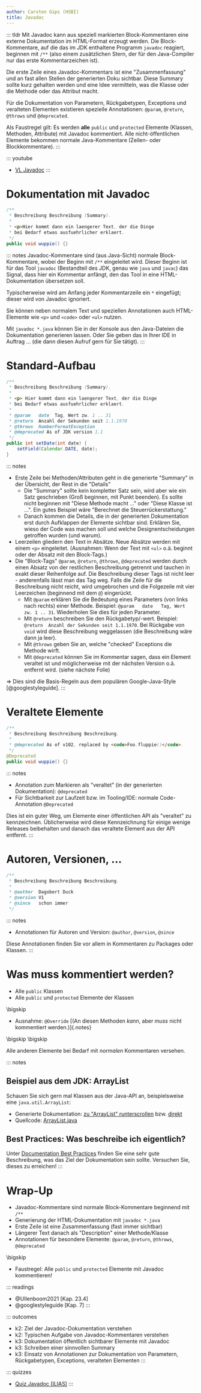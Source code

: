 ```yaml
---
author: Carsten Gips (HSBI)
title: Javadoc
---
```


::: tldr
Mit Javadoc kann aus speziell markierten Block-Kommentaren eine externe Dokumentation
im HTML-Format erzeugt werden. Die Block-Kommentare, auf die das im JDK enthaltene
Programm `javadoc` reagiert, beginnen mit `/**` (also einem zusätzlichen Stern, der
für den Java-Compiler nur das erste Kommentarzeichen ist).

Die erste Zeile eines Javadoc-Kommentars ist eine "Zusammenfassung" und an fast allen
Stellen der generierten Doku sichtbar. Diese Summary sollte kurz gehalten werden und
eine Idee vermitteln, was die Klasse oder die Methode oder das Attribut macht.

Für die Dokumentation von Parametern, Rückgabetypen, Exceptions und veralteten
Elementen existieren spezielle Annotationen: `@param`, `@return`, `@throws` und
`@deprecated`.

Als Faustregel gilt: Es werden **alle** `public` und `protected` Elemente (Klassen,
Methoden, Attribute) mit Javadoc kommentiert. Alle nicht-öffentlichen Elemente
bekommen normale Java-Kommentare (Zeilen- oder Blockkommentare).
:::

::: youtube
-   [VL Javadoc](https://youtu.be/Qo2TTD593eQ)
:::

# Dokumentation mit Javadoc

``` java
/**
 * Beschreibung Beschreibung (Summary).
 *
 * <p>Hier kommt dann ein laengerer Text, der die Dinge
 * bei Bedarf etwas ausfuehrlicher erklaert.
 */
public void wuppie() {}
```

::: notes
Javadoc-Kommentare sind (aus Java-Sicht) normale Block-Kommentare, wobei der Beginn
mit `/**` eingeleitet wird. Dieser Beginn ist für das Tool `javadoc` (Bestandteil des
JDK, genau wie `java` und `javac`) das Signal, dass hier ein Kommentar anfängt, den
das Tool in eine HTML-Dokumentation übersetzen soll.

Typischerweise wird am Anfang jeder Kommentarzeile ein `*` eingefügt; dieser wird von
Javadoc ignoriert.

Sie können neben normalem Text und speziellen Annotationen auch HTML-Elemente wie
`<p>` und `<code>` oder `<ul>` nutzen.

Mit `javadoc *.java` können Sie in der Konsole aus den Java-Dateien die Dokumentation
generieren lassen. Oder Sie geben das in Ihrer IDE in Auftrag ... (die dann diesen
Aufruf gern für Sie tätigt).
:::

# Standard-Aufbau

``` java
/**
 * Beschreibung Beschreibung (Summary).
 *
 * <p> Hier kommt dann ein laengerer Text, der die Dinge
 * bei Bedarf etwas ausfuehrlicher erklaert.
 *
 * @param   date  Tag, Wert zw. 1 .. 31
 * @return  Anzahl der Sekunden seit 1.1.1970
 * @throws  NumberFormatException
 * @deprecated As of JDK version 1.1
 */
public int setDate(int date) {
    setField(Calendar.DATE, date);
}
```

::: notes
-   Erste Zeile bei Methoden/Attributen geht in die generierte "Summary" in der
    Übersicht, der Rest in die "Details"
    -   Die "Summary" sollte kein kompletter Satz sein, wird aber wie ein Satz
        geschrieben (Groß beginnen, mit Punkt beenden). Es sollte nicht beginnen mit
        "Diese Methode macht ..." oder "Diese Klasse ist ...". Ein gutes Beispiel
        wäre "Berechnet die Steuerrückerstattung."
    -   Danach kommen die Details, die in der generierten Dokumentation erst durch
        Aufklappen der Elemente sichtbar sind. Erklären Sie, wieso der Code was
        machen soll und welche Designentscheidungen getroffen wurden (und warum).
-   Leerzeilen gliedern den Text in Absätze. Neue Absätze werden mit einem `<p>`
    eingeleitet. (Ausnahmen: Wenn der Text mit `<ul>` o.ä. beginnt oder der Absatz
    mit den Block-Tags.)
-   Die "Block-Tags" `@param`, `@return`, `@throws`, `@deprecated` werden durch einen
    Absatz von der restlichen Beschreibung getrennt und tauchen in exakt dieser
    Reihenfolge auf. Die Beschreibung dieser Tags ist nicht leer - anderenfalls lässt
    man das Tag weg. Falls die Zeile für die Beschreibung nicht reicht, wird
    umgebrochen und die Folgezeile mit vier Leerzeichen (beginnend mit dem `@`)
    eingerückt.
    -   Mit `@param` erklären Sie die Bedeutung eines Parameters (von links nach
        rechts) einer Methode. Beispiel: `@param   date   Tag, Wert zw. 1 .. 31`.
        Wiederholen Sie dies für jeden Parameter.
    -   Mit `@return` beschreiben Sie den Rückgabetyp/-wert. Beispiel:
        `@return  Anzahl der Sekunden seit 1.1.1970`. Bei Rückgabe von `void` wird
        diese Beschreibung weggelassen (die Beschreibung wäre dann ja leer).
    -   Mit `@throws` geben Sie an, welche "checked" Exceptions die Methode wirft.
    -   Mit `@deprecated` können Sie im Kommentar sagen, dass ein Element veraltet
        ist und möglicherweise mit der nächsten Version o.ä. entfernt wird. (siehe
        nächste Folie)

=\> Dies sind die Basis-Regeln aus dem populären Google-Java-Style
[@googlestyleguide].
:::

# Veraltete Elemente

``` java
/**
 * Beschreibung Beschreibung Beschreibung.
 *
 * @deprecated As of v102, replaced by <code>Foo.fluppie()</code>.
 */
@Deprecated
public void wuppie() {}
```

::: notes
-   Annotation zum Markieren als "veraltet" (in der generierten Dokumentation):
    `@deprecated`
-   Für Sichtbarkeit zur Laufzeit bzw. im Tooling/IDE: normale Code-Annotation
    `@Deprecated`

Dies ist ein guter Weg, um Elemente einer öffentlichen API als "veraltet" zu
kennzeichnen. Üblicherweise wird diese Kennzeichnung für einige wenige Releases
beibehalten und danach das veraltete Element aus der API entfernt.
:::

# Autoren, Versionen, ...

``` java
/**
 * Beschreibung Beschreibung Beschreibung.
 *
 * @author  Dagobert Duck
 * @version V1
 * @since   schon immer
 */
```

::: notes
-   Annotationen für Autoren und Version: `@author`, `@version`, `@since`

Diese Annotationen finden Sie vor allem in Kommentaren zu Packages oder Klassen.
:::

# Was muss kommentiert werden?

-   Alle `public` Klassen
-   Alle `public` und `protected` Elemente der Klassen

\bigskip

-   Ausnahme: `@Override` [(An diesen Methoden *kann*, aber *muss* nicht kommentiert
    werden.)]{.notes}

\bigskip
\bigskip

Alle anderen Elemente bei Bedarf mit *normalen* Kommentaren versehen.

::: notes
## Beispiel aus dem JDK: ArrayList

Schauen Sie sich gern mal Klassen aus der Java-API an, beispielsweise eine
`java.util.ArrayList`:

-   Generierte Dokumentation: [zu "ArrayList"
    runterscrollen](https://docs.oracle.com/javase/8/docs/api/index.html?java/util/package-summary.html)
    bzw. [direkt](https://docs.oracle.com/javase/8/docs/api/java/util/ArrayList.html)
-   Quellcode:
    [ArrayList.java](https://hg.openjdk.java.net/jdk8/jdk8/jdk/file/tip/src/share/classes/java/util/ArrayList.java)

## Best Practices: Was beschreibe ich eigentlich?

Unter [Documentation Best
Practices](https://github.com/google/styleguide/blob/gh-pages/docguide/best_practices.md#documentation-is-the-story-of-your-code)
finden Sie eine sehr gute Beschreibung, was das Ziel der Dokumentation sein sollte.
Versuchen Sie, dieses zu erreichen!
:::

# Wrap-Up

-   Javadoc-Kommentare sind normale Block-Kommentare beginnend mit `/**`
-   Generierung der HTML-Dokumentation mit `javadoc *.java`
-   Erste Zeile ist eine Zusammenfassung (fast immer sichtbar)
-   Längerer Text danach als "Description" einer Methode/Klasse
-   Annotationen für besondere Elemente: `@param`, `@return`, `@throws`,
    `@deprecated`

\bigskip

-   Faustregel: Alle `public` und `protected` Elemente mit Javadoc kommentieren!

::: readings
-   @Ullenboom2021 [Kap. 23.4]
-   @googlestyleguide [Kap. 7]
:::

::: outcomes
-   k2: Ziel der Javadoc-Dokumentation verstehen
-   k2: Typischen Aufgabe von Javadoc-Kommentaren verstehen
-   k3: Dokumentation öffentlich sichtbarer Elemente mit Javadoc
-   k3: Schreiben einer sinnvollen Summary
-   k3: Einsatz von Annotationen zur Dokumentation von Parametern, Rückgabetypen,
    Exceptions, veralteten Elementen
:::

::: quizzes
-   [Quiz Javadoc
    (ILIAS)](https://www.hsbi.de/elearning/goto.php?target=tst_1106229&client_id=FH-Bielefeld)
:::
